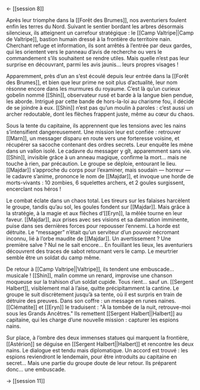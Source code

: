 <- [[session 8]]

Après leur triomphe dans la [[Forêt des Brumes]], nos aventuriers foulent enfin les terres du Nord. Suivant le sentier bordant les arbres désormais silencieux, ils atteignent un carrefour stratégique : le [[Camp Valtripe||Camp de Valtripe]], bastion humain dressé à la frontière du territoire nain. Cherchant refuge et information, ils sont arrêtés à l’entrée par deux gardes, qui les orientent vers le panneau d’avis de recherche ou vers le commandement s’ils souhaitent se rendre utiles. Mais quelle n’est pas leur surprise en découvrant, parmi les avis jaunis… leurs propres visages !

Apparemment, près d’un an s’est écoulé depuis leur entrée dans la [[Forêt des Brumes]], et bien que leur prime ne soit plus d’actualité, leur nom résonne encore dans les murmures du royaume. C’est là qu’un curieux gobelin nommé [[Shin]], observateur rusé et barde à la langue bien pendue, les aborde. Intrigué par cette bande de hors-la-loi au charisme fou, il décide de se joindre à eux. [[Shin]] n’est pas qu’un moulin à paroles : c’est aussi un archer redoutable, dont les flèches frappent juste, même au cœur du chaos.

Sous la tente du capitaine, ils apprennent que les tensions avec les nains s’intensifient dangereusement. Une mission leur est confiée : retrouver [[Marn]], un messager disparu en route vers une forteresse voisine, et récupérer sa sacoche contenant des ordres secrets. Leur enquête les mène dans un vallon isolé. Le cadavre du messager y gît, apparemment sans vie. [[Shin]], invisible grâce à un anneau magique, confirme la mort… mais ne touche à rien, par précaution. Le groupe se déploie, entourant le lieu. [[Majdar]] s’approche du corps pour l’examiner, mais soudain — horreur — le cadavre s’anime, prononce le nom de [[Majdar]], et invoque une horde de morts-vivants : 10 zombies, 6 squelettes archers, et 2 goules surgissent, encerclant nos héros !

Le combat éclate dans un chaos total. Les tireurs sur les falaises harcèlent le groupe, tandis qu’au sol, les goules fondent sur [[Majdar]]. Mais grâce à la stratégie, à la magie et aux flèches d’[[Eryn]], la mêlée tourne en leur faveur. [[Majdar]], aux prises avec ses visions et sa damnation imminente, puise dans ses dernières forces pour repousser l’ennemi. La horde est détruite. Le “messager” n’était qu’un serviteur d’un pouvoir nécromant inconnu, lié à l’orbe maudite de [[Majdar]]. Un avertissement ? Une première salve ? Nul ne le sait encore... En fouillant les lieux, les aventuriers découvrent des traces de sabot retournant vers le camp. Le meurtrier semble être un soldat du camp même.

De retour à [[Camp Valtripe||Valtripe]], ils tendent une embuscade… musicale ! [[Shin]], malin comme un renard, improvise une chanson moqueuse sur la trahison d’un soldat cupide. Tous rient… sauf un. [[Sergent Halbert]], visiblement mal à l’aise, quitte précipitamment la cantine. Le groupe le suit discrètement jusqu’à sa tente, où il est surpris en train de détruire des preuves. Dans son coffre : un message en runes naines. [[Clématite]] et [[Eryn]] le traduisent : "À la tombée de la nuit, retrouve-moi sous les Grands Ancêtres." Ils remettent [[Sergent Halbert||Halbert]] au capitaine, qui les charge d’une nouvelle mission : capturer les espions nains.

Sur place, à l’ombre des deux immenses statues qui marquent la frontière, [[Astérion]] se déguise en [[Sergent Halbert||Halbert]] et rencontre les deux nains. Le dialogue est tendu mais diplomatique. Un accord est trouvé : les espions reviendront le lendemain, pour être introduits au capitaine en secret… Mais une partie du groupe doute de leur retour. Ils préparent donc… une embuscade.

-> [[session 11]]
   